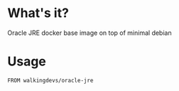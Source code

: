 # What's it?

Oracle JRE docker base image on top of minimal debian

# Usage

    FROM walkingdevs/oracle-jre

